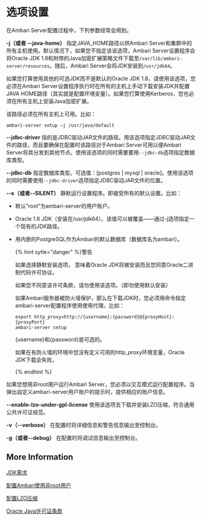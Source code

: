 # 选项设置

在Ambari Server配置过程中，下列参数经常会用到。

**-j（或者 --java-home）**
指定JAVA_HOME路径以供Ambari Server和集群中的所有主机使用。默认情况下，如果您不指定该该选项，Ambari Server设置程序会将Oracle JDK 1.8和附带的Java加密扩展策略文件下载至`/var/lib/ambari-server/resources`。随后，Ambari Server会将JDK安装到`/usr/jdk64`。

如果您打算使用其他的可选JDK而不是默认的Oracle JDK 1.8，请使用该选项，您必须在Ambari Server设置程序执行时在所有的主机上手动下载安装JDK并配置JAVA HOME路径（其实就是配置环境变量）。如果您打算使用Kerberos，您也必须在所有主机上安装Java加密扩展。

该路径必须在所有主机上可用。比如：

```shell
ambari-server setup –j /usr/java/default
```

**--jdbc-driver**
指的是JDBC驱动JAR文件的路径。用该选项指定JDBC驱动JAR文件的路径，而且要确保在配置时该路径对于Ambari Server可用以便Ambari Server将其分发到其他节点。使用该选项的同时需要要用`--jdbc-db`选项指定数据库类型。

**--jdbc-db**
指定数据库类型。可选值：[postgres | mysql | oracle]。使用该选项的同时需要使用`--jdbc-driver`选项指定JDBC驱动JAR文件的位置。

**--s（或者--SILENT）**
静默运行设置程序。即接受所有的默认设置。比如：

- 默认“root”为ambari-server的用户账户。

- Oracle 1.8 JDK（安装在/usr/jdk64）。该值可以被覆盖——通过-j选项指定一个现有的JDK路径。

- 用内嵌的PostgreSQL作为Ambari的默认数据库（数据库名为ambari）。

  {% hint sytle="danger" %}警告

  如果选择静默安装选项， 意味着Oracle JDK将被安装而且您同意Oracle二进制代码许可协议。

  如果您不同意该许可条款，请勿使用该选项。（即勿使用默认安装）

  如果Ambari服务器被防火墙保护，那么在下载JDK时，您必须用命令指定ambari-server配置程序使用使用代理。比如：

  ```shell
  export http_proxy=http://{username}:{password}@{proxyHost}:{proxyPort}
  ambari-server setup
  ```

  {username}和{password}是可选的。

  如果在有防火墙的环境中您没有定义可用的http_proxy环境变量，Oracle JDK下载会失败。

  {% endhint %}

如果您想用非root用户运行Ambari Server，您必须以交互模式运行配置程序。当弹出自定义ambari-server用户账户的提示时，提供相应的账户信息。

**--enable-lzo-under-gpl-license**
使用该选项去下载并安装LZO压缩，符合通用公共许可证规范。

**-v（--verbose）**
在配置时将详细信息和警告信息输出至控制台。

**-g（或者--debug）**
在配置时将调试信息输出至控制台。

## More Information

[JDK需求](https://supportmatrix.hortonworks.com/)

[配置Ambari使用非root用户](https://docs.hortonworks.com/HDPDocuments/HDP3/HDP-3.1.0/securing-credentials/content/ambari_sec_configuring_ambari_for_non_root.html)

[配置LZO压缩](https://docs.hortonworks.com/HDPDocuments/Ambari-2.7.3.0/administering-ambari/content/amb_configuring_lzo_compression.html)

[Oracle Java许可证条款](https://www.oracle.com/technetwork/java/javase/terms/license/index.html)





